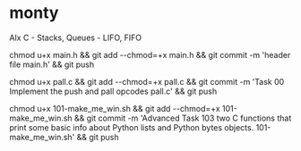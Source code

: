 # monty
Alx C - Stacks, Queues - LIFO, FIFO

chmod u+x main.h && git add --chmod=+x main.h && git commit -m 'header file main.h' && git push

chmod u+x pall.c && git add --chmod=+x pall.c && git commit -m 'Task 00 Implement the push and pall opcodes pall.c' && git push

chmod u+x  101-make_me_win.sh && git add --chmod=+x  101-make_me_win.sh && git commit -m 'Advanced Task 103 two C functions that print some basic info about Python lists and Python bytes objects.  101-make_me_win.sh' && git push